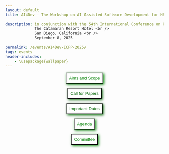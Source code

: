 ```yaml
---
layout: default
title: AI4Dev - The Workshop on AI Assisted Software Development for HPC <br /> 
    
description: in conjunction with the 54th International Conference on Parallel Processing, ICPP 2025 <br />
             The Catamaran Resort Hotel <br />
             San Diego, California <br />
             September 8, 2025
             
permalink: /events/AI4Dev-ICPP-2025/
tags: events
header-includes:
    - \usepackage{wallpaper}
---
```


<div id="container">
<center>
<button style="padding: 8px; background-color: white; color: green; box-shadow: 3px 3px 8px" 
  onclick="window.location.href='#aims-and-scope';">Aims and Scope</button>

<button style="padding: 8px; background-color: white; color: darkgreen; box-shadow: 3px 3px 8px"
  onclick="window.location.href='#call-for-papers';">Call for Papers</button>

<button style="padding: 8px; background-color: white; color: darkgreen; box-shadow: 3px 3px 8px"
  onclick="window.location.href='#important-dates';">Important Dates</button>

<button style="padding: 8px; background-color: white; color: green; box-shadow: 3px 3px 8px"
  onclick="window.location.href='#agenda';">Agenda</button>

<button style="padding: 8px; background-color: white; color: green; box-shadow: 3px 3px 8px"
  onclick="window.location.href='#committee';">Committee</button>
  
</center>
</div>

<br>

<html>
 <head>
    <style>
    {
        box-sizing: border-box;
    }
    /* Set additional styling options for the columns*/
    .column {
    float: left;
    width: 50%;
    }

    .row:after {
    content: "";
    display: table;
    clear: both;
    }
    </style>
 </head>
 <body>
    <div class="row">
        <div class="column">
          <img src="../2025-09-08-AI4Dev-files/icpp.png">
          <img src="../2025-09-08-AI4Dev-files/acm.jpg">
        </div>
        <div class="column">
          <img src="../2025-09-08-AI4Dev-files/AI.jpg">
        </div>
    </div>
 </body>
</html>

# Aims and Scope

<p align="justify">
While scientific software is an important component in the pursuit of scientific discovery, software development in high-performance computing (HPC) continues to be challenging. The software development process today combines contributions from domain scientists, applied mathematicians, computer scientists, and involves complex programming models. As a result of these diverse contributions software environments have become significantly complicated and expensive. <br /> 

With this increasing diversity, the complexity of software development increases and it requires a steep learning curve for new developers, resulting in a slower pace of software development. With the continuous integration of scientific applications in complex, deep software stacks (workflows, compilers, runtime libraries, heterogeneous systems) novel techniques and practical tools for assisting the software development in HPC are invaluable. Recent advances in generative AI and large language models, such as GitHub’s Copilot, OpenAI’s GPT, Meta’s Llama, among others, demonstrate already that they can perform important tasks in the HPC and scientific software development, such as verification & validation, generation of optimized code, code translation, porting of applications, etc.  <br /> 

The goal of the AI Assisted Software Development for High-performance Computing (HPC) workshop (AI4Dev) is to create a forum composed of researchers, scientists, application developers, computing centers, and industry staff to discuss ideas on how artificial intelligence can help in the whole process of HPC software development. The workshop will feature contributed papers and invited talks in the area.
</p>

<a href="#top"> &#10558; Back to top</a>


# Call for Papers

The workshop invites submissions of original research papers. Papers should be **no longer than 8 pages (including references)** and must be formatted according to the **[IEEE 2-column conference style](https://www.ieee.org/conferences/publishing/templates.html)**.

Papers should be submitted in PDF format via the [ICPP Linklings submission system](https://ssl.linklings.net/conferences/icpp/?page=Submit&id=AI4DEVAIAssistedSoftwareDevelopmentforHighperformanceComputingSubmission&site=icpp2025).

We expect papers in the following areas (but not limited to):

-	AI and/or Machine Learning (AI/ML) techniques to improve programming productivity
-	Performance analysis driven by AI and ML
-	Debugging and testing driven by AI/ML
-	AI/ML-assisted compiler optimizations and code generation
-	Auto-tuning and performance portability using AI/ML
-	Code synthesis and generation using automated AI/ML techniques
-	AI-assisted code recommendations for code maintainability, performance and correctness
-	IDE extensions using ML for improved programming productivity
-	AI-assisted software building and deployment
-	Mining best programming practices using ML
-	Addressing security, privacy, and licensing concerns using AI/ML for software development

<a href="#top"> &#10558; Back to top</a>

# Important Dates

- Paper Submission Deadline: **June 17, 2025**
- Notification of Acceptance: **July 08, 2025**
- Camera-Ready Deadline: **July 22, 2025**
- Workshop Date: **September 8, 2025**

<a href="#top"> &#10558; Back to top</a>

# Agenda

TBD

# Committee

Chairs:
- [William F Godoy](https://www.ornl.gov/staff-profile/william-f-godoy) Oak Ridge National Laboratory, USA
- [Ignacio Laguna](https://people.llnl.gov/lagunaperalt1) Lawrence Livermore National Laboratory, USA

Technical Committee:

- Diego Andrade Canosa, University of A Coruna, Spain
- Olivier Aumage, INRIA, France
- Jeffrey Carver, University of Alabama, USA
- Matthew T Dearing, University of Illinois Chicago, USA
- Simon Garcia De Gonzalo, Sandia National Laboratory, USA
- Giorgis Georgakoudis, Lawrence Livermore National Laboratory, USA
- Yuka Ikarashi, Massachusetts Institute of Technology, USA
- Gokcen Kestor, Barcelona Supercomputing Center, Spain
- Francesca Lucchetti, Northeastern University, USA
- Monil Mohammad Alaul Haque, Oak Ridge National Laboratory, USA
- Daniel Nichols, University of Maryland, USA
- Konstantinos Parasyris, Lawrence Livermore National Laboratory, USA
- Hiroyuki Takizawa, Tohoku University, Japan
- Pedro Valero-Lara, Oak Ridge National Laboratory, USA
- Naifeng Zhang, Carnegie Mellon University, USA
- Keren Zhou, OpenAI/George Mason University, USA


<a href="#top"> &#10558; Back to top</a>
